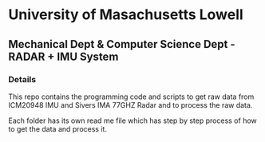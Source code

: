 # University of Masachusetts Lowell
## Mechanical Dept & Computer Science Dept - RADAR + IMU System 

### Details

This repo contains the programming code and scripts to get raw data from ICM20948 IMU and Sivers IMA 77GHZ Radar and to process the raw data. 

Each folder has its own read me file which has step by step process of how to get the data and process it.
